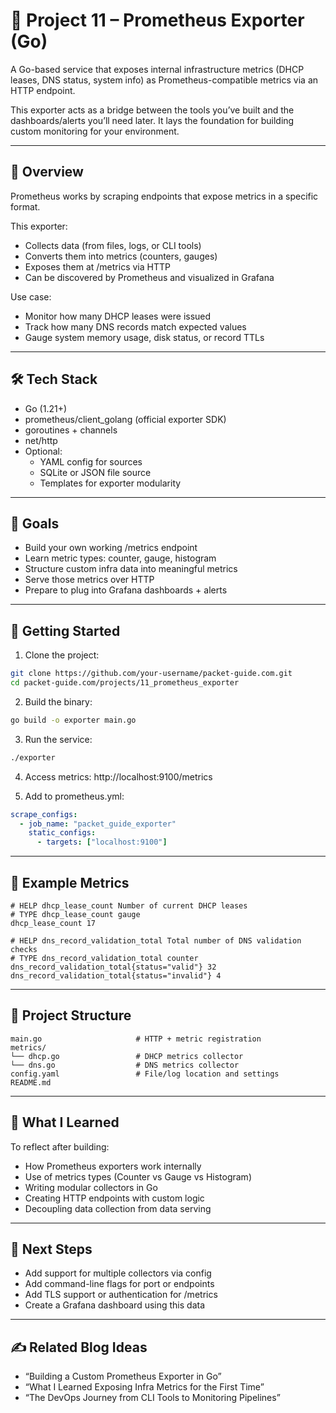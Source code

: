 # 📘 Project 11 – Prometheus Exporter (Go)

A Go-based service that exposes internal infrastructure metrics (DHCP leases, DNS status, system info) as Prometheus-compatible metrics via an HTTP endpoint.

This exporter acts as a bridge between the tools you’ve built and the dashboards/alerts you’ll need later. It lays the foundation for building custom monitoring for your environment.

---

## 🧭 Overview

Prometheus works by scraping endpoints that expose metrics in a specific format.

This exporter:

- Collects data (from files, logs, or CLI tools)
- Converts them into metrics (counters, gauges)
- Exposes them at /metrics via HTTP
- Can be discovered by Prometheus and visualized in Grafana

Use case:

- Monitor how many DHCP leases were issued
- Track how many DNS records match expected values
- Gauge system memory usage, disk status, or record TTLs

---

## 🛠 Tech Stack

- Go (1.21+)
- prometheus/client_golang (official exporter SDK)
- goroutines + channels
- net/http
- Optional:
  - YAML config for sources
  - SQLite or JSON file source
  - Templates for exporter modularity

---

## 🎯 Goals

- Build your own working /metrics endpoint
- Learn metric types: counter, gauge, histogram
- Structure custom infra data into meaningful metrics
- Serve those metrics over HTTP
- Prepare to plug into Grafana dashboards + alerts

---

## 🚀 Getting Started

1. Clone the project:

```bash
git clone https://github.com/your-username/packet-guide.com.git
cd packet-guide.com/projects/11_prometheus_exporter
```

2. Build the binary:

```bash
go build -o exporter main.go
```

3. Run the service:

```bash
./exporter
```

4. Access metrics:
   http://localhost:9100/metrics

5. Add to prometheus.yml:

```yaml
scrape_configs:
  - job_name: "packet_guide_exporter"
    static_configs:
      - targets: ["localhost:9100"]
```

---

## 📄 Example Metrics

```
# HELP dhcp_lease_count Number of current DHCP leases
# TYPE dhcp_lease_count gauge
dhcp_lease_count 17

# HELP dns_record_validation_total Total number of DNS validation checks
# TYPE dns_record_validation_total counter
dns_record_validation_total{status="valid"} 32
dns_record_validation_total{status="invalid"} 4
```

---

## 📂 Project Structure

```
main.go                     # HTTP + metric registration
metrics/
└── dhcp.go                 # DHCP metrics collector
└── dns.go                  # DNS metrics collector
config.yaml                 # File/log location and settings
README.md
```

---

## 🧠 What I Learned

To reflect after building:

- How Prometheus exporters work internally
- Use of metrics types (Counter vs Gauge vs Histogram)
- Writing modular collectors in Go
- Creating HTTP endpoints with custom logic
- Decoupling data collection from data serving

---

## 🔁 Next Steps

- Add support for multiple collectors via config
- Add command-line flags for port or endpoints
- Add TLS support or authentication for /metrics
- Create a Grafana dashboard using this data

---

## ✍️ Related Blog Ideas

- “Building a Custom Prometheus Exporter in Go”
- “What I Learned Exposing Infra Metrics for the First Time”
- “The DevOps Journey from CLI Tools to Monitoring Pipelines”
